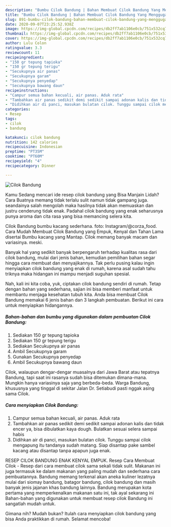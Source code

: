 ```yaml
---
description: "Bumbu Cilok Bandung | Bahan Membuat Cilok Bandung Yang Menggugah Selera"
title: "Bumbu Cilok Bandung | Bahan Membuat Cilok Bandung Yang Menggugah Selera"
slug: 891-bumbu-cilok-bandung-bahan-membuat-cilok-bandung-yang-menggugah-selera
date: 2020-09-07T23:25:52.938Z
image: https://img-global.cpcdn.com/recipes/db2ff7ab1106e0cb/751x532cq70/cilok-bandung-foto-resep-utama.jpg
thumbnail: https://img-global.cpcdn.com/recipes/db2ff7ab1106e0cb/751x532cq70/cilok-bandung-foto-resep-utama.jpg
cover: https://img-global.cpcdn.com/recipes/db2ff7ab1106e0cb/751x532cq70/cilok-bandung-foto-resep-utama.jpg
author: Lulu Colon
ratingvalue: 3.3
reviewcount: 11
recipeingredient:
- "150 gr tepung tapioka"
- "150 gr tepung terigu"
- "Secukupnya air panas"
- "Secukupnya garam"
- "Secukupnya penyedap"
- "Secukupnya bawang daun"
recipeinstructions:
- "Campur semua bahan kecuali, air panas. Aduk rata"
- "Tambahkan air panas sedikit demi sedikit sampai adonan kalis dan tidak encer ya, bisa dibulatkan kaya dough. Bulatkan sesuai selera sampai habis"
- "Didihkan air di panci, masukan bulatan cilok. Tunggu sampai cilok mengapung itu tandanya sudah matang. Siap disantap pake sambel kacang atau disantap tanpa apapun juga enak."
categories:
- Resep
tags:
- cilok
- bandung

katakunci: cilok bandung 
nutrition: 142 calories
recipecuisine: Indonesian
preptime: "PT35M"
cooktime: "PT60M"
recipeyield: "4"
recipecategory: Dinner

---
```



![Cilok Bandung](https://img-global.cpcdn.com/recipes/db2ff7ab1106e0cb/751x532cq70/cilok-bandung-foto-resep-utama.jpg)

Kamu Sedang mencari ide resep cilok bandung yang Bisa Manjain Lidah? Cara Buatnya memang tidak terlalu sulit namun tidak gampang juga. seandainya salah mengolah maka hasilnya tidak akan memuaskan dan justru cenderung tidak enak. Padahal cilok bandung yang enak seharusnya punya aroma dan cita rasa yang bisa memancing selera kita.

Cilok Bandung bumbu kacang sederhana. foto: Instagram/@corza_food. Cara Mudah Membuat Cilok Bandung yang Empuk, Kenyal dan Tahan Lama disertai Bumbu kacang yang Mantap. Cilok memang banyak macam dan variasinya. meski.

Banyak hal yang sedikit banyak berpengaruh terhadap kualitas rasa dari cilok bandung, mulai dari jenis bahan, kemudian pemilihan bahan segar hingga cara membuat dan menyajikannya. Tak perlu pusing kalau ingin menyiapkan cilok bandung yang enak di rumah, karena asal sudah tahu triknya maka hidangan ini mampu menjadi suguhan spesial.


Nah, kali ini kita coba, yuk, ciptakan cilok bandung sendiri di rumah. Tetap dengan bahan yang sederhana, sajian ini bisa memberi manfaat untuk membantu menjaga kesehatan tubuh kita. Anda bisa membuat Cilok Bandung memakai 6 jenis bahan dan 3 langkah pembuatan. Berikut ini cara untuk menyiapkan hidangannya.

<!--inarticleads1-->

##### Bahan-bahan dan bumbu yang digunakan dalam pembuatan Cilok Bandung:

1. Sediakan 150 gr tepung tapioka
1. Sediakan 150 gr tepung terigu
1. Sediakan Secukupnya air panas
1. Ambil Secukupnya garam
1. Gunakan Secukupnya penyedap
1. Ambil Secukupnya bawang daun


Cilok, walaupun dengar-dengar muasalnya dari Jawa Barat atau tepatnya Bandung, tapi saat ini rasanya sudah bisa ditemukan dimana-mana. Mungkin hanya variasinya saja yang berbeda-beda. Warga Bandung, khususnya yang tinggal di sekitar Jalan Dr. Setiabudi pasti nggak asing sama Cilok. 

<!--inarticleads2-->

##### Cara menyiapkan Cilok Bandung:

1. Campur semua bahan kecuali, air panas. Aduk rata
1. Tambahkan air panas sedikit demi sedikit sampai adonan kalis dan tidak encer ya, bisa dibulatkan kaya dough. Bulatkan sesuai selera sampai habis
1. Didihkan air di panci, masukan bulatan cilok. Tunggu sampai cilok mengapung itu tandanya sudah matang. Siap disantap pake sambel kacang atau disantap tanpa apapun juga enak.


RESEP CILOK BANDUNG ENAK KENYAL EMPUK. Resep Cara Membuat Cilok - Resep dari cara membuat cilok sama sekali tidak sulit. Makanan ini juga termasuk ke dalam makanan yang paling mudah dan sederhana cara pembuatannya. Bandung memang terkenal akan aneka kuliner lezatnya mulai dari siomay bandung, batagor bandung, cilok bandung dan masih banyak jenis jajanan khas bandung lainnya. Bandung merupakan kota pertama yang memperkenalkan makanan satu ini, tak ayal sekarang ini Bahan-bahan yang digunakan untuk membuat resep cilok Bandung ini sangatlah mudah untuk. 

Gimana nih? Mudah bukan? Itulah cara menyiapkan cilok bandung yang bisa Anda praktikkan di rumah. Selamat mencoba!
